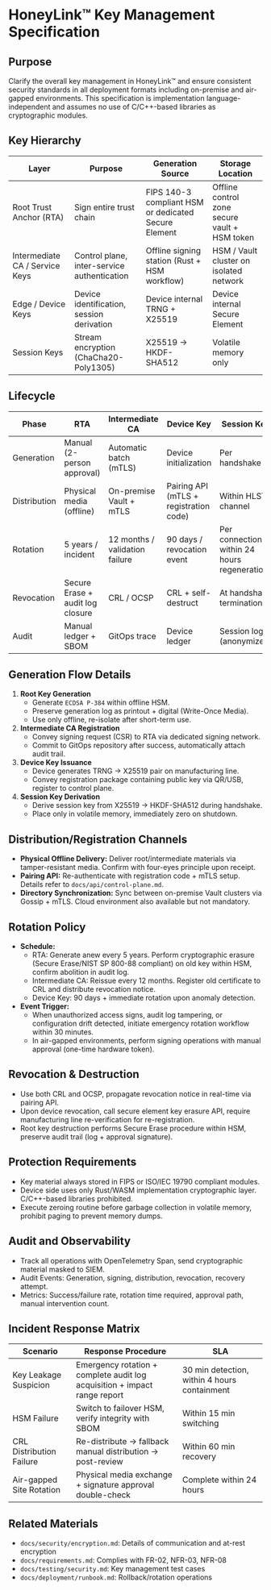 # HoneyLink™ Key Management Specification

## Purpose
Clarify the overall key management in HoneyLink™ and ensure consistent security standards in all deployment formats including on-premise and air-gapped environments. This specification is implementation language-independent and assumes no use of C/C++-based libraries as cryptographic modules.

## Key Hierarchy
| Layer | Purpose | Generation Source | Storage Location |
|-------|---------|-------------------|------------------|
| Root Trust Anchor (RTA) | Sign entire trust chain | FIPS 140-3 compliant HSM or dedicated Secure Element | Offline control zone secure vault + HSM token |
| Intermediate CA / Service Keys | Control plane, inter-service authentication | Offline signing station (Rust + HSM workflow) | HSM / Vault cluster on isolated network |
| Edge / Device Keys | Device identification, session derivation | Device internal TRNG + X25519 | Device internal Secure Element |
| Session Keys | Stream encryption (ChaCha20-Poly1305) | X25519 → HKDF-SHA512 | Volatile memory only |

## Lifecycle
| Phase | RTA | Intermediate CA | Device Key | Session Key |
|-------|-----|-----------------|------------|-------------|
| Generation | Manual (2-person approval) | Automatic batch (mTLS) | Device initialization | Per handshake |
| Distribution | Physical media (offline) | On-premise Vault + mTLS | Pairing API (mTLS + registration code) | Within HLST channel |
| Rotation | 5 years / incident | 12 months / validation failure | 90 days / revocation event | Per connection + within 24 hours regeneration |
| Revocation | Secure Erase + audit log closure | CRL / OCSP | CRL + self-destruct | At handshake termination |
| Audit | Manual ledger + SBOM | GitOps trace | Device ledger | Session log (anonymized) |

## Generation Flow Details
1. **Root Key Generation**
   - Generate `ECDSA P-384` within offline HSM.
   - Preserve generation log as printout + digital (Write-Once Media).
   - Use only offline, re-isolate after short-term use.
2. **Intermediate CA Registration**
   - Convey signing request (CSR) to RTA via dedicated signing network.
   - Commit to GitOps repository after success, automatically attach audit trail.
3. **Device Key Issuance**
   - Device generates TRNG → X25519 pair on manufacturing line.
   - Convey registration package containing public key via QR/USB, register to control plane.
4. **Session Key Derivation**
   - Derive session key from X25519 → HKDF-SHA512 during handshake.
   - Place only in volatile memory, immediately zero on shutdown.

## Distribution/Registration Channels
- **Physical Offline Delivery:** Deliver root/intermediate materials via tamper-resistant media. Confirm with four-eyes principle upon receipt.
- **Pairing API:** Re-authenticate with registration code + mTLS setup. Details refer to `docs/api/control-plane.md`.
- **Directory Synchronization:** Sync between on-premise Vault clusters via Gossip + mTLS. Cloud environment also available but not mandatory.

## Rotation Policy
- **Schedule:**
   - RTA: Generate anew every 5 years. Perform cryptographic erasure (Secure Erase/NIST SP 800-88 compliant) on old key within HSM, confirm abolition in audit log.
   - Intermediate CA: Reissue every 12 months. Register old certificate to CRL and distribute revocation notice.
   - Device Key: 90 days + immediate rotation upon anomaly detection.
- **Event Trigger:**
   - When unauthorized access signs, audit log tampering, or configuration drift detected, initiate emergency rotation workflow within 30 minutes.
   - In air-gapped environments, perform signing operations with manual approval (one-time hardware token).

## Revocation & Destruction
- Use both CRL and OCSP, propagate revocation notice in real-time via pairing API.
- Upon device revocation, call secure element key erasure API, require manufacturing line re-verification for re-registration.
- Root key destruction performs Secure Erase procedure within HSM, preserve audit trail (log + approval signature).

## Protection Requirements
- Key material always stored in FIPS or ISO/IEC 19790 compliant modules.
- Device side uses only Rust/WASM implementation cryptographic layer. C/C++-based libraries prohibited.
- Execute zeroing routine before garbage collection in volatile memory, prohibit paging to prevent memory dumps.

## Audit and Observability
- Track all operations with OpenTelemetry Span, send cryptographic material masked to SIEM.
- Audit Events: Generation, signing, distribution, revocation, recovery attempt.
- Metrics: Success/failure rate, rotation time required, approval path, manual intervention count.

## Incident Response Matrix
| Scenario | Response Procedure | SLA |
|----------|-------------------|-----|
| Key Leakage Suspicion | Emergency rotation + complete audit log acquisition + impact range report | 30 min detection, within 4 hours containment |
| HSM Failure | Switch to failover HSM, verify integrity with SBOM | Within 15 min switching |
| CRL Distribution Failure | Re-distribute → fallback manual distribution → post-review | Within 60 min recovery |
| Air-gapped Site Rotation | Physical media exchange + signature approval double-check | Complete within 24 hours |

## Related Materials
- `docs/security/encryption.md`: Details of communication and at-rest encryption
- `docs/requirements.md`: Complies with FR-02, NFR-03, NFR-08
- `docs/testing/security.md`: Key management test cases
- `docs/deployment/runbook.md`: Rollback/rotation operations
